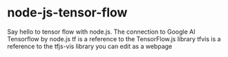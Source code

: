 # node-js-tensor-flow
Say hello to tensor flow with node.js. The connection to Google AI Tensorflow by node.js
tf is a reference to the TensorFlow.js library
tfvis is a reference to the tfjs-vis library
you can edit <body> as a webpage
